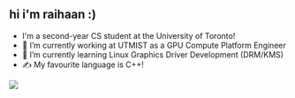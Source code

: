 ## hi i'm raihaan :)

-  I'm a second-year CS student at the University of Toronto!
- 🔭 I’m currently working at UTMIST as a GPU Compute Platform Engineer
- 🌱 I’m currently learning Linux Graphics Driver Development (DRM/KMS)
- ✍️ My favourite language is C++!

![](https://komarev.com/ghpvc/?username=GaminRick7&color=lightgrey)
